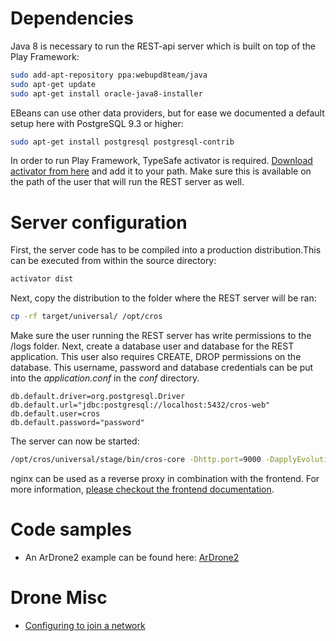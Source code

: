 Dependencies
============
Java 8 is necessary to run the REST-api server which is built on top of the Play Framework:

~~~bash
sudo add-apt-repository ppa:webupd8team/java
sudo apt-get update
sudo apt-get install oracle-java8-installer
~~~

 EBeans can use other data providers, but for ease we documented a default setup here with PostgreSQL 9.3 or higher:

~~~bash
sudo apt-get install postgresql postgresql-contrib
~~~
In order to run Play Framework, TypeSafe activator is required. [Download activator from here](https://www.typesafe.com/get-started) and add it to your path.
Make sure this is available on the path of the user that will run the REST server as well.

Server configuration
============
First, the server code has to be compiled into a production distribution.This can be executed from within the source directory:
~~~bash
activator dist
~~~
Next, copy the distribution to the folder where the REST server will be ran:
~~~bash
cp -rf target/universal/ /opt/cros
~~~

Make sure the user running the REST server has write permissions to the /logs folder.
Next, create a database user and database for the REST application. This user also requires CREATE, DROP permissions on the database.
This username, password and database credentials can be put into the *application.conf* in the *conf* directory.

~~~
db.default.driver=org.postgresql.Driver
db.default.url="jdbc:postgresql://localhost:5432/cros-web"
db.default.user=cros
db.default.password="password"
~~~

The server can now be started:
~~~bash
/opt/cros/universal/stage/bin/cros-core -Dhttp.port=9000 -DapplyEvolutions.default=true </dev/null >play.out 2>&1 &
~~~

nginx can be used as a reverse proxy in combination with the frontend. For more information, [please checkout the frontend documentation](https://github.com/ugent-cros/cros-admin/blob/master/README.md).

Code samples
============
* An ArDrone2 example can be found here:
[ArDrone2](samples/ArDrone2Example.java)

Drone Misc
==========
* [Configuring to join a network](docs/access_point.md)
